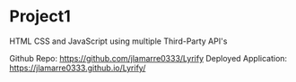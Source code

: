 # Project1
HTML CSS and JavaScript using multiple Third-Party API's


Github Repo: https://github.com/jlamarre0333/Lyrify
Deployed Application: https://jlamarre0333.github.io/Lyrify/



